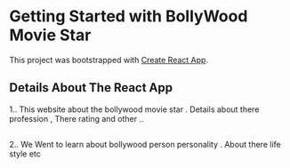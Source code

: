 # Getting Started with BollyWood Movie Star 

This project was bootstrapped with [Create React App](https://github.com/ProgrammingHeroWC4/the-superhero-direction-Mahmudtareq/tree/main/super-hero-app).

## Details About The React App 
 1.. This website about the bollywood movie star . Details  about there profession , There rating and other ..
 ##
 2.. We Went to learn about bollywood person personality . About there life style etc 
